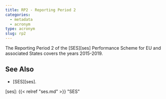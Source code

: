 ```yaml
---
title: RP2 - Reporting Period 2
categories:
  - metadata
  - acronym
type: acronym
slug: rp2
---
```


The Reporting Period 2 of the [SES][ses] Performance Scheme for EU and
associated States covers the years 2015-2019.

## See Also

* [SES][ses].

[ses]: {{< relref "ses.md" >}} "SES"
